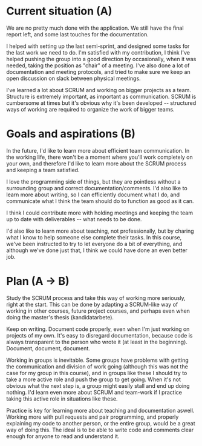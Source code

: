# Current situation (A)
We are no pretty much done with the application. We still have the final report left, and some last touches for the documentation. 

I helped with setting up the last semi-sprint, and designed some tasks for the last work we need to do. I'm satisfied with my contribution, I think I've helped pushing the group into a good direction by occasionally, when it was needed, taking the position as "chair" of a meeting. I've also done a lot of documentation and meeting protocols, and tried to make sure we keep an open discussion on slack between physical meetings.

I've learned a lot about SCRUM and working on bigger projects as a team. Structure is extremely important, as important as communication. SCRUM is cumbersome at times but it's obvious why it's been developed -- structured ways of working are required to organize the work of bigger teams. 

# Goals and aspirations (B)
In the future, I'd like to learn more about efficient team communication. In the working life, there won't be a moment where you'll work completely on your own, and therefore I'd like to learn more about the SCRUM process and keeping a team satisfied. 

I love the programming side of things, but they are pointless without a surrounding group and correct documentation/comments. I'd also like to learn more about writing, so I can efficiently document what I do, and communicate what I think the team should do to function as good as it can. 

I think I could contribute more with holding meetings and keeping the team up to date with deliverables -- what needs to be done. 

I'd also like to learn more about teaching, not professionally, but by charing what I know to help someone else complete their tasks. In this course, we've been instructed to try to let everyone do a bit of everything, and although we've done just that, I think we could have done an even better job.

# Plan (A -> B)
Study the SCRUM process and take this way of working more seriously, right at the start. This can be done by adapting a SCRUM-like way of working in other courses, future project courses, and perhaps even when doing the master's thesis (kandidatarbete). 

Keep on writing. Document code properly, even when I'm just working on projects of my own. It's easy to disregard documentation, because code is always transparent to the person who wrote it (at least in the beginning). Document, document, document.

Working in groups is inevitable. Some groups have problems with getting the communication and division of work going (although this was not the case for my group in this course), and in groups like these I should try to take a more active role and push the group to get going. When it's not obvious what the next step is, a group might easily stall and end up doing nothing. I'd learn even more about SCRUM and team-work if I practice taking  this active role in situations like these.

Practice is key for learning more about teaching and documentation aswell. Working more with pull requests and pair programming, and properly explaining my code to another person, or the entire group, would be a great way of doing this. The ideal is to be able to write code and comments clear enough for anyone to read and understand it.

